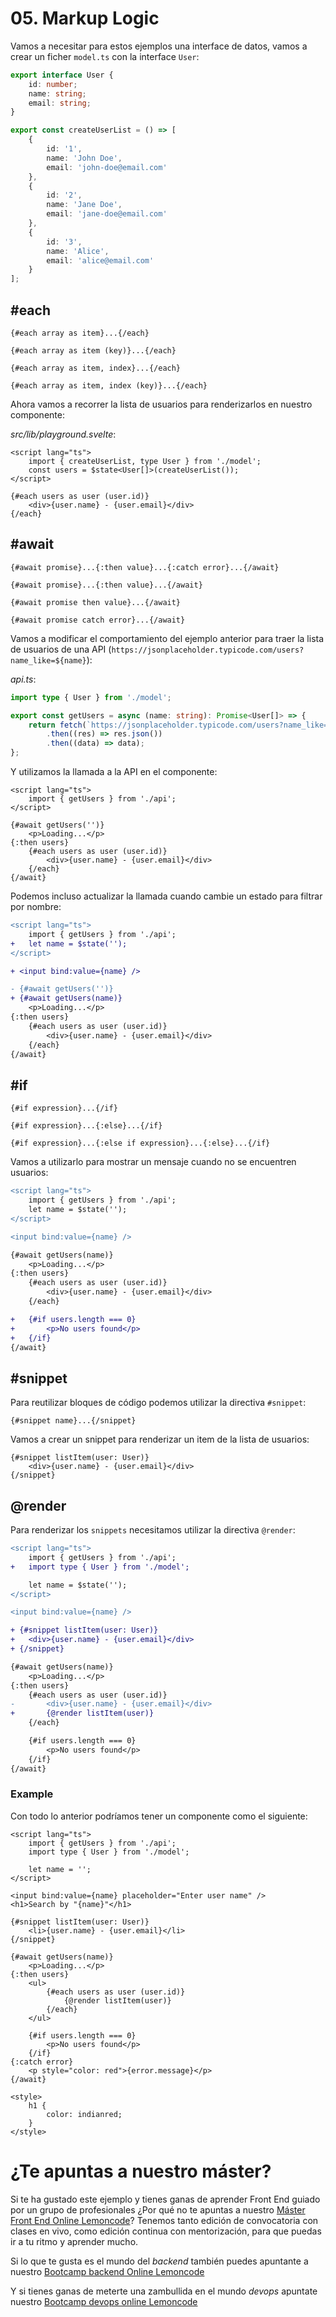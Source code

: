 # 05. Markup Logic

Vamos a necesitar para estos ejemplos una interface de datos, vamos a crear un ficher `model.ts` con la interface `User`:

```typescript
export interface User {
	id: number;
	name: string;
	email: string;
}

export const createUserList = () => [
	{
		id: '1',
		name: 'John Doe',
		email: 'john-doe@email.com'
	},
	{
		id: '2',
		name: 'Jane Doe',
		email: 'jane-doe@email.com'
	},
	{
		id: '3',
		name: 'Alice',
		email: 'alice@email.com'
	}
];
```

## #each

```svelte
{#each array as item}...{/each}

{#each array as item (key)}...{/each}

{#each array as item, index}...{/each}

{#each array as item, index (key)}...{/each}
```

Ahora vamos a recorrer la lista de usuarios para renderizarlos en nuestro componente:

_src/lib/playground.svelte_:

```svelte
<script lang="ts">
	import { createUserList, type User } from './model';
	const users = $state<User[]>(createUserList());
</script>

{#each users as user (user.id)}
	<div>{user.name} - {user.email}</div>
{/each}
```

## #await

```svelte
{#await promise}...{:then value}...{:catch error}...{/await}

{#await promise}...{:then value}...{/await}

{#await promise then value}...{/await}

{#await promise catch error}...{/await}
```

Vamos a modificar el comportamiento del ejemplo anterior para traer la lista de usuarios de una API (`https://jsonplaceholder.typicode.com/users?name_like=${name}`):

_api.ts_:

```typescript
import type { User } from './model';

export const getUsers = async (name: string): Promise<User[]> => {
	return fetch(`https://jsonplaceholder.typicode.com/users?name_like=${name}`)
		.then((res) => res.json())
		.then((data) => data);
};
```

Y utilizamos la llamada a la API en el componente:

```svelte
<script lang="ts">
	import { getUsers } from './api';
</script>

{#await getUsers('')}
	<p>Loading...</p>
{:then users}
	{#each users as user (user.id)}
		<div>{user.name} - {user.email}</div>
	{/each}
{/await}
```

Podemos incluso actualizar la llamada cuando cambie un estado para filtrar por nombre:

```diff
<script lang="ts">
	import { getUsers } from './api';
+	let name = $state('');
</script>

+ <input bind:value={name} />

- {#await getUsers('')}
+ {#await getUsers(name)}
	<p>Loading...</p>
{:then users}
	{#each users as user (user.id)}
		<div>{user.name} - {user.email}</div>
	{/each}
{/await}
```

## #if

```svelte
{#if expression}...{/if}

{#if expression}...{:else}...{/if}

{#if expression}...{:else if expression}...{:else}...{/if}
```

Vamos a utilizarlo para mostrar un mensaje cuando no se encuentren usuarios:

```diff
<script lang="ts">
	import { getUsers } from './api';
	let name = $state('');
</script>

<input bind:value={name} />

{#await getUsers(name)}
	<p>Loading...</p>
{:then users}
	{#each users as user (user.id)}
		<div>{user.name} - {user.email}</div>
	{/each}

+	{#if users.length === 0}
+		<p>No users found</p>
+	{/if}
{/await}
```

## #snippet

Para reutilizar bloques de código podemos utilizar la directiva `#snippet`:

```svelte
{#snippet name}...{/snippet}
```

Vamos a crear un snippet para renderizar un item de la lista de usuarios:

```svelte
{#snippet listItem(user: User)}
    <div>{user.name} - {user.email}</div>
{/snippet}
```

## @render

Para renderizar los `snippets` necesitamos utilizar la directiva `@render`:

```diff
<script lang="ts">
	import { getUsers } from './api';
+	import type { User } from './model';

	let name = $state('');
</script>

<input bind:value={name} />

+ {#snippet listItem(user: User)}
+ 	<div>{user.name} - {user.email}</div>
+ {/snippet}

{#await getUsers(name)}
	<p>Loading...</p>
{:then users}
	{#each users as user (user.id)}
-       <div>{user.name} - {user.email}</div>
+		{@render listItem(user)}
	{/each}

	{#if users.length === 0}
		<p>No users found</p>
	{/if}
{/await}
```

### Example

Con todo lo anterior podríamos tener un componente como el siguiente:

```svelte
<script lang="ts">
	import { getUsers } from './api';
	import type { User } from './model';

	let name = '';
</script>

<input bind:value={name} placeholder="Enter user name" />
<h1>Search by "{name}"</h1>

{#snippet listItem(user: User)}
	<li>{user.name} - {user.email}</li>
{/snippet}

{#await getUsers(name)}
	<p>Loading...</p>
{:then users}
	<ul>
		{#each users as user (user.id)}
			{@render listItem(user)}
		{/each}
	</ul>

	{#if users.length === 0}
		<p>No users found</p>
	{/if}
{:catch error}
	<p style="color: red">{error.message}</p>
{/await}

<style>
	h1 {
		color: indianred;
	}
</style>
```

# ¿Te apuntas a nuestro máster?

Si te ha gustado este ejemplo y tienes ganas de aprender Front End
guiado por un grupo de profesionales ¿Por qué no te apuntas a
nuestro [Máster Front End Online Lemoncode](https://lemoncode.net/master-frontend#inicio-banner)? Tenemos tanto edición de convocatoria
con clases en vivo, como edición continua con mentorización, para
que puedas ir a tu ritmo y aprender mucho.

Si lo que te gusta es el mundo del _backend_ también puedes apuntante a nuestro [Bootcamp backend Online Lemoncode](https://lemoncode.net/bootcamp-backend#bootcamp-backend/inicio)

Y si tienes ganas de meterte una zambullida en el mundo _devops_
apuntate nuestro [Bootcamp devops online Lemoncode](https://lemoncode.net/bootcamp-devops#bootcamp-devops/inicio)
